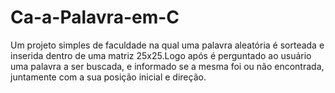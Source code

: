 # Ca-a-Palavra-em-C
Um projeto simples de faculdade na qual uma palavra aleatória é sorteada e inserida dentro de uma matriz 25x25.Logo após é perguntado ao usuário uma palavra a ser buscada, e informado se a mesma foi ou não encontrada, juntamente com a sua posição inicial e direção.
